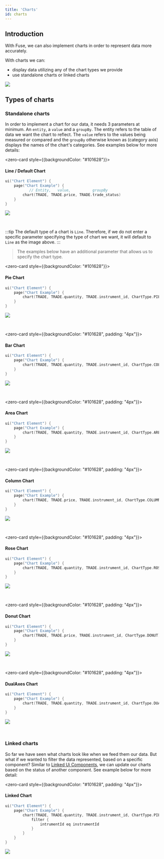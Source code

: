 ```yaml
---
title: 'Charts'
id: charts
---
```


## Introduction

With Fuse, we can also implement charts in order to represent data more accurately.

With charts we can:
- display data utilizing any of the chart types we provide
- use standalone charts or linked charts

![](/img/all-charts.PNG)

## Types of charts

### Standalone charts

In order to implement a chart for our data, it needs 3 parameters at minimum. An `entity`, a `value` and a `groupBy`. The entity refers to the table of data we want the chart to reflect. The `value` refers to the values being measured or compared and the `groupBy` otherwise known as (category axis) displays the names of the chart's categories. See examples below for more details:


<zero-card style={{backgroundColor: "#101628"}}>
<h4 style={{color: "white", paddingTop: "10px", paddingLeft: "10px" }}><b>Line / Default Chart</b></h4>


```kotlin
ui("Chart Element") {
    page("Chart Example") {
           // Entity,   value,          groupBy
        chart(TRADE, TRADE.price, TRADE.trade_status)
    }
}
```
![](/img/default-chart.PNG)

</zero-card>
<br/>

:::tip
The default type of a chart is `Line`. Therefore, if we do not enter a specific parameter specifying the type of chart we want, it will default to `Line` as the image above.
:::

> The examples below have an additional parameter that allows us to specify the chart type.


<zero-card style={{backgroundColor: "#101628"}}>
<h4 style={{color: "white", paddingTop: "10px", paddingLeft: "10px" }}><b>Pie Chart</b></h4>

```kotlin
ui("Chart Element") {
    page("Chart Example") {
        chart(TRADE, TRADE.quantity, TRADE.instrument_id, ChartType.PIE)
    }
}
```
![](/img/pie-chart-ins.PNG)

</zero-card>

<br/>

<zero-card style={{backgroundColor: "#101628", padding: "4px"}}>
<h4 style={{color: "white", paddingTop: "10px", paddingLeft: "10px" }}><b>Bar Chart</b></h4>

```kotlin
ui("Chart Element") {
    page("Chart Example") {
        chart(TRADE, TRADE.quantity, TRADE.instrument_id, ChartType.COLUMN)
    }
}
```
![](/img/bar-chart.PNG)

</zero-card>

<br/>



<zero-card style={{backgroundColor: "#101628", padding: "4px"}}>
<h4 style={{color: "white", paddingTop: "10px", paddingLeft: "10px" }}><b>Area Chart</b></h4>


```kotlin
ui("Chart Element") {
    page("Chart Example") {
        chart(TRADE, TRADE.quantity, TRADE.instrument_id, ChartType.AREA)
    }
}
```
![](/img/area-chart.PNG)

</zero-card>

<br/>



<zero-card style={{backgroundColor: "#101628", padding: "4px"}}>
<h4 style={{color: "white", paddingTop: "10px", paddingLeft: "10px" }}><b>Column Chart</b></h4>


```kotlin
ui("Chart Element") {
    page("Chart Example") {
        chart(TRADE, TRADE.price, TRADE.instrument_id, ChartType.COLUMN)
    }
}
```
![](/img/column-chart.PNG)

</zero-card>

<br/>



<zero-card style={{backgroundColor: "#101628", padding: "4px"}}>
<h4 style={{color: "white", paddingTop: "10px", paddingLeft: "10px" }}><b>Rose Chart</b></h4>


```kotlin
ui("Chart Element") {
    page("Chart Example") {
        chart(TRADE, TRADE.quantity, TRADE.instrument_id, ChartType.ROSE)
    }
}
```

![](/img/rose-chart-q.PNG)

</zero-card>

<br/>


<zero-card style={{backgroundColor: "#101628", padding: "4px"}}>
<h4 style={{color: "white", paddingTop: "10px", paddingLeft: "10px" }}><b>Donut Chart</b></h4>


```kotlin
ui("Chart Element") {
    page("Chart Example") {
        chart(TRADE, TRADE.price, TRADE.instrument_id, ChartType.DONUT)
    }
}
```

![](/img/donut-chart-ins.PNG)

</zero-card>

<br/>



<zero-card style={{backgroundColor: "#101628", padding: "4px"}}>
<h4 style={{color: "white", paddingTop: "10px", paddingLeft: "10px" }}><b>DualAxes Chart</b></h4>


```kotlin
ui("Chart Element") {
    page("Chart Example") {
        chart(TRADE, TRADE.quantity, TRADE.instrument_id, ChartType.DUALAXES)
    }
}
```
![](/img/dual-chart-2.PNG)

</zero-card>

<br/>

### Linked charts

So far we have seen what charts look like when we feed them our data. But what if we wanted to filter the data represented, based on a specific component? Similar to [Linked Ui Components](/fuse/features/linked-i-components/), we can update our charts based on the status of another component. See example below for more detail:

<zero-card style={{backgroundColor: "#101628", padding: "4px"}}>
<h4 style={{color: "white", paddingTop: "10px", paddingLeft: "10px" }}><b>Linked Chart</b></h4>

```kotlin
ui("Chart Element") {
    page("Chart Example") {
        chart(TRADE, TRADE.quantity, TRADE.instrument_id, ChartType.PIE, ) {
            filter {
                intrumentId eq instrumentId
            }
        }
    }
}
```
![](/img/linked-chart.PNG)

</zero-card>
